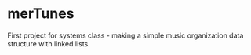 # merTunes
First project for systems class - making a simple music organization data structure with linked lists.
